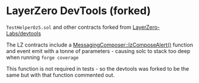 # LayerZero DevTools (forked)

`TestHelperOz5.sol` and other contracts forked from [LayerZero-Labs/devtools](https://github.com/LayerZero-Labs/devtools/tree/14d414c74d1bf75c0e5a9da5bd248c319f248762/packages/test-devtools-evm-foundry)

The LZ contracts include a [MessagingComposer::lzComposeAlert()](https://github.com/LayerZero-Labs/LayerZero-v2/blob/1fde89479fdc68b1a54cda7f19efa84483fcacc4/protocol/contracts/MessagingComposer.sol#L67) function and event emit with a tonne of parameters - causing solc to stack too deep when running `forge coverage`

This function is not required in tests - so the devtools was forked to be the same but with that function commented out.
